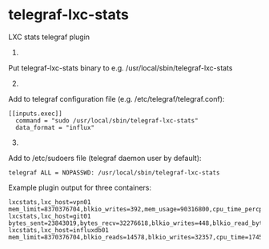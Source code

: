 # telegraf-lxc-stats
LXC stats telegraf plugin

1.
Put telegraf-lxc-stats binary to e.g. /usr/local/sbin/telegraf-lxc-stats

2.
Add to telegraf configuration file (e.g. /etc/telegraf/telegraf.conf):
```
[[inputs.exec]]
  command = "sudo /usr/local/sbin/telegraf-lxc-stats"
  data_format = "influx"
```
3.
Add to /etc/sudoers file (telegraf daemon user by default):
```
telegraf ALL = NOPASSWD: /usr/local/sbin/telegraf-lxc-stats
```
Example plugin output for three containers:
```
lxcstats,lxc_host=vpn01 mem_limit=8370376704,blkio_writes=392,mem_usage=90316800,cpu_time_percpu=79701204098.166672,bytes_sent=808700591,blkio_read_bytes=375410688,blkio_write_bytes=57102336,cpu_time=478207224589,blkio_reads=10884,mem_usage_perc=1.079005,bytes_recv=1581083280
lxcstats,lxc_host=git01 bytes_sent=23843019,bytes_recv=32276618,blkio_writes=448,blkio_read_bytes=523169792,mem_usage_perc=1.316827,cpu_time_percpu=69940089393.000000,mem_limit=8370376704,blkio_reads=12794,cpu_time=419640536358,blkio_write_bytes=112340992,mem_usage=110223360
lxcstats,lxc_host=influxdb01 mem_limit=8370376704,blkio_reads=14578,blkio_writes=32357,cpu_time=1745857682539,blkio_write_bytes=373084160,mem_usage_perc=3.338359,bytes_sent=255192001,bytes_recv=131132657,blkio_read_bytes=528297984,mem_usage=279433216,cpu_time_percpu=290976280423.166687
```
